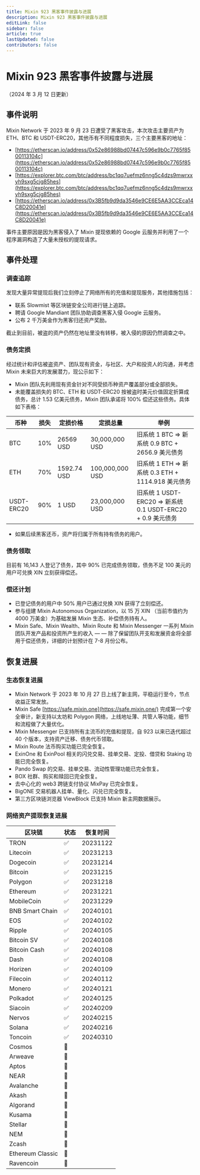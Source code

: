 ```yaml
---
title: Mixin 923 黑客事件披露与进展
description: Mixin 923 黑客事件披露与进展
editLink: false
sidebar: false
article: true
lastUpdated: false
contributors: false
---
```


# Mixin 923 黑客事件披露与进展

（2024 年 3 月 12 日更新）

## 事件说明

Mixin Network 于 2023 年 9 月 23 日遭受了黑客攻击，本次攻击主要资产为 ETH、BTC 和 USDT-ERC20，其他币有不同程度损失，三个主要黑客的地址：

- [https://etherscan.io/address/0x52e86988bd07447c596e9b0c7765f8500113104c](https://etherscan.io/address/0x52e86988bd07447c596e9b0c7765f8500113104c)
- [https://explorer.btc.com/btc/address/bc1qq7uefmz6nng5c4dzs9mwrxxyh9sxg5cjg85hes](https://explorer.btc.com/btc/address/bc1qq7uefmz6nng5c4dzs9mwrxxyh9sxg5cjg85hes)
- [https://etherscan.io/address/0x3B5fb9d9da3546e9CE6E5AA3CCEca14C8D20041e](https://etherscan.io/address/0x3B5fb9d9da3546e9CE6E5AA3CCEca14C8D20041e)

事件主要原因是因为黑客侵入了 Mixin 提现依赖的 Google 云服务并利用了一个程序漏洞构造了大量未授权的提现请求。

## 事件处理

### 调查追踪

发现大量异常提现后我们立刻停止了网络所有的充值和提现服务，其他措施包括：

- 联系 Slowmist 等区块链安全公司进行链上追踪。
- 聘请 Google Mandiant 团队协助调查黑客入侵 Google 云服务。
- 公布 2 千万美金作为黑客归还资产奖励。

截止到目前，被盗的资产仍然在地址里没有转移，被入侵的原因仍然调查之中。

### 债务定损

经过统计和评估被盗资产、团队现有资金，与社区、大户和投资人的沟通，并考虑 Mixin 未来巨大的发展潜力，现公示如下：

- Mixin 团队先利用现有资金针对不同受损币种资产覆盖部分或全部损失。
- 未能覆盖损失的 BTC、ETH 和 USDT-ERC20 按被盗时美元价值固定折算成债务，总计 1.53 亿美元债务，Mixin 团队承诺将 100% 偿还这些债务。具体如下表格：

| 币种         | 损失  | 定损价格        | 定损总量            | 举例                                               |
| ---------- | --- | ----------- | --------------- | ------------------------------------------------ |
| BTC        | 10% | 26569 USD   | 30,000,000 USD  | 旧系统 1 BTC ⇒ 新系统 0.9 BTC + 2656.9 美元债务            |
| ETH        | 70% | 1592.74 USD | 100,000,000 USD | 旧系统 1 ETH ⇒ 新系统 0.3 ETH + 1114.918 美元债务          |
| USDT-ERC20 | 90% | 1 USD       | 23,000,000 USD  | 旧系统 1 USDT-ERC20 ⇒ 新系统 0.1 USDT-ERC20 + 0.9 美元债务 |

- 如果后续黑客还币，资产将归属于所有持有债务的用户。

### 债务领取

目前有 16,143 人登记了债务，其中 90% 已完成债务领取，债务不足 100 美元的用户可兑换 XIN 立刻获得偿还。

### 偿还计划

- 已登记债务的用户中 50% 用户已通过兑换 XIN 获得了立刻偿还。
- 参与组建 Mixin Autonomous Organization，以 15 万 XIN （当前市值约为 4000 万美金）为基础发展 Mixin 生态、补偿债务持有人。
- Mixin Safe、Mixin Wealth、Mixin Route 和 Mixin Messenger 一系列 Mixin 团队开发产品和投资所产生的收入 — — 除了保留团队开支和发展资金将全部用于偿还债务，详细的计划预计在 7-8 月份公布。

## 恢复进展

### 生态恢复进展

- Mixin Network 于 2023 年 10 月 27 日上线了新主网，平稳运行至今，节点收益正常发放。
- Mixin Safe [https://safe.mixin.one](https://safe.mixin.one/) 完成第一个安全审计，新支持以太坊和 Polygon 网络，上线地址薄、共管人等功能，细节和流程做了大量优化。
- Mixin Messenger 已支持所有主流币的充值和提现，自 923 以来已迭代超过 40 个版本，支持资产迁移、债务代币领取。
- Mixin Route 法币购买功能已完全恢复。
- ExinOne 和 ExinPool 相关的闪兑交易、挂单交易、定投、借贷和 Staking 功能已完全恢复。
- Pando Swap 的交易、挂单交易、流动性管理功能已完全恢复。
- BOX 社群、购买和赎回已完全恢复。
- 去中心化的 web3 跨链支付协议 MixPay 已完全恢复。
- BigONE 交易机器人挂单、量化、闪兑已完全恢复。
- 第三方区块链浏览器 ViewBlock 已支持 Mixin 新主网数据展示。

### 网络资产提现恢复进展

| 区块链              | 状态  | 恢复时间     |
| ---------------- | --- | -------- |
| TRON             | ✅   | 20231122 |
| Litecoin         | ✅   | 20231213 |
| Dogecoin         | ✅   | 20231214 |
| Bitcoin          | ✅   | 20231215 |
| Polygon          | ✅   | 20231218 |
| Ethereum         | ✅   | 20231221 |
| MobileCoin       | ✅   | 20231229 |
| BNB Smart Chain  | ✅   | 20240101 |
| EOS              | ✅   | 20240102 |
| Ripple           | ✅   | 20240105 |
| Bitcoin SV       | ✅   | 20240108 |
| Bitcoin Cash     | ✅   | 20240108 |
| Dash             | ✅   | 20240108 |
| Horizen          | ✅   | 20240109 |
| Filecoin         | ✅   | 20240112 |
| Monero           | ✅   | 20240121 |
| Polkadot         | ✅   | 20240125 |
| Siacoin          | ✅   | 20240209 |
| Nervos           | ✅   | 20240215 |
| Solana           | ✅   | 20240216 |
| Toncoin          | ✅   | 20240310 |
| Cosmos           | 🚗  |          |
| Arweave          | 🚗  |          |
| Aptos            | 🚗  |          |
| NEAR             | 🚗  |          |
| Avalanche        | 🚗  |          |
| Akash            | 🚗  |          |
| Algorand         | 🚗  |          |
| Kusama           | 🚗  |          |
| Stellar          | 🚗  |          |
| NEM              | 🚗  |          |
| Zcash            | 🚗  |          |
| Ethereum Classic | 🚗  |          |
| Ravencoin        | 🚗  |          |